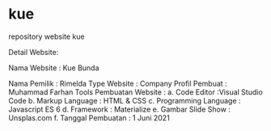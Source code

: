 # kue

repository website kue

Detail Website:

Nama Website : Kue Bunda

Nama Pemilik : Rimelda
Type Website : Company Profil
Pembuat : Muhammad Farhan
Tools Pembuatan Website :
a. Code Editor :Visual Studio Code
b. Markup Language : HTML & CSS
c. Programming Language : Javascript ES 6
d. Framework : Materialize
e. Gambar Slide Show : Unsplas.com
f. Tanggal Pembuatan : 1 Juni 2021
